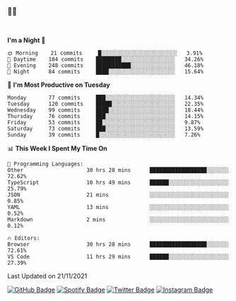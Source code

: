 ### 🤙🍺

<!-- <a href="https://github-readme-stats.vercel.app/api?username=hzak2xx&count_private=true&show_icons=true&theme=dracula">
  <img align="center" src="https://github-readme-stats.vercel.app/api?username=hzak2xx&count_private=true&show_icons=true&theme=dracula" />
</a>
</br> -->
</br>

<!--START_SECTION:waka-->
**I'm a Night 🦉** 

```text
🌞 Morning    21 commits     █░░░░░░░░░░░░░░░░░░░░░░░░   3.91% 
🌆 Daytime    184 commits    ████████░░░░░░░░░░░░░░░░░   34.26% 
🌃 Evening    248 commits    ███████████░░░░░░░░░░░░░░   46.18% 
🌙 Night      84 commits     ████░░░░░░░░░░░░░░░░░░░░░   15.64%

```
📅 **I'm Most Productive on Tuesday** 

```text
Monday       77 commits     ███░░░░░░░░░░░░░░░░░░░░░░   14.34% 
Tuesday      120 commits    █████░░░░░░░░░░░░░░░░░░░░   22.35% 
Wednesday    99 commits     ████░░░░░░░░░░░░░░░░░░░░░   18.44% 
Thursday     76 commits     ███░░░░░░░░░░░░░░░░░░░░░░   14.15% 
Friday       53 commits     ██░░░░░░░░░░░░░░░░░░░░░░░   9.87% 
Saturday     73 commits     ███░░░░░░░░░░░░░░░░░░░░░░   13.59% 
Sunday       39 commits     █░░░░░░░░░░░░░░░░░░░░░░░░   7.26%

```


📊 **This Week I Spent My Time On** 

```text
💬 Programming Languages: 
Other                    30 hrs 28 mins      ██████████████████░░░░░░░   72.62% 
TypeScript               10 hrs 49 mins      ██████░░░░░░░░░░░░░░░░░░░   25.79% 
JSON                     21 mins             ░░░░░░░░░░░░░░░░░░░░░░░░░   0.85% 
YAML                     13 mins             ░░░░░░░░░░░░░░░░░░░░░░░░░   0.52% 
Markdown                 2 mins              ░░░░░░░░░░░░░░░░░░░░░░░░░   0.12%

🔥 Editors: 
Browser                  30 hrs 28 mins      ██████████████████░░░░░░░   72.61% 
VS Code                  11 hrs 29 mins      ██████░░░░░░░░░░░░░░░░░░░   27.39%

```


 Last Updated on 21/11/2021
<!--END_SECTION:waka-->

[![GitHub Badge](https://img.shields.io/badge/GitHub-100000?style=for-the-badge&logo=github&logoColor=white)](https://github.com/hzak2xx)
[![Spotify Badge](https://img.shields.io/badge/Spotify-1ED760?&style=for-the-badge&logo=spotify&logoColor=white)](https://open.spotify.com/user/uf90s6sbbh75a1mt44clkhkvf)
[![Twitter Badge](https://img.shields.io/badge/Twitter-1DA1F2?style=for-the-badge&logo=twitter&logoColor=white)](https://twitter.com/hzak2xx)
[![Instagram Badge](https://img.shields.io/badge/Instagram-E4405F?style=for-the-badge&logo=instagram&logoColor=white)](https://www.instagram.com/hzak2xx/)

